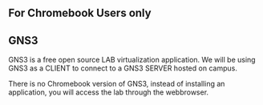 For Chromebook Users only
----------------------

GNS3
----

GNS3 is a free open source LAB virtualization application.
We will be using GNS3 as a CLIENT to connect to a GNS3 SERVER hosted on campus.

There is no Chromebook version of GNS3, instead of installing an application, you will access the lab through the webbrowser.
